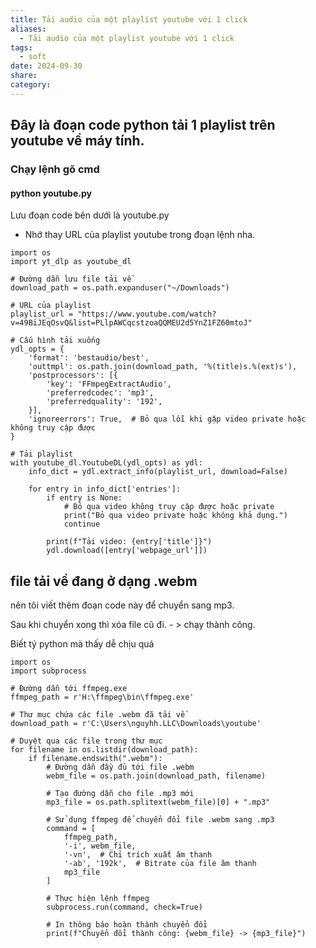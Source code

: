 ```yaml
---
title: Tải audio của một playlist youtube với 1 click
aliases:
  - Tải audio của một playlist youtube với 1 click
tags:
  - soft
date: 2024-09-30
share: 
category:
---
```


## Đây là đoạn code python tải 1 playlist trên youtube về máy tính.

### Chạy lệnh gõ cmd
#### python  youtube.py

Lưu đoạn code bên dưới là youtube.py

- Nhớ thay URL của playlist youtube trong đoạn  lệnh nha.


```
import os
import yt_dlp as youtube_dl

# Đường dẫn lưu file tải về
download_path = os.path.expanduser("~/Downloads")

# URL của playlist
playlist_url = "https://www.youtube.com/watch?v=49BiJEqOsvQ&list=PLlpAWCqcstzoaQQMEU2d5YnZ1FZ60mtoJ"

# Cấu hình tải xuống
ydl_opts = {
    'format': 'bestaudio/best',
    'outtmpl': os.path.join(download_path, '%(title)s.%(ext)s'),
    'postprocessors': [{
        'key': 'FFmpegExtractAudio',
        'preferredcodec': 'mp3',
        'preferredquality': '192',
    }],
    'ignoreerrors': True,  # Bỏ qua lỗi khi gặp video private hoặc không truy cập được
}

# Tải playlist
with youtube_dl.YoutubeDL(ydl_opts) as ydl:
    info_dict = ydl.extract_info(playlist_url, download=False)

    for entry in info_dict['entries']:
        if entry is None:
            # Bỏ qua video không truy cập được hoặc private
            print("Bỏ qua video private hoặc không khả dụng.")
            continue
        
        print(f"Tải video: {entry['title']}")
        ydl.download([entry['webpage_url']])

```


## file tải về đang ở dạng .webm

nên tôi viết thêm đoạn code này để chuyển sang mp3.

Sau khi chuyển xong thì xóa file cũ đi. - > chạy thành công.

Biết tý python mà thấy dễ chịu quá


```
import os
import subprocess

# Đường dẫn tới ffmpeg.exe
ffmpeg_path = r'H:\ffmpeg\bin\ffmpeg.exe'

# Thư mục chứa các file .webm đã tải về
download_path = r'C:\Users\nguyhh.LLC\Downloads\youtube'

# Duyệt qua các file trong thư mục
for filename in os.listdir(download_path):
    if filename.endswith(".webm"):
        # Đường dẫn đầy đủ tới file .webm
        webm_file = os.path.join(download_path, filename)

        # Tạo đường dẫn cho file .mp3 mới
        mp3_file = os.path.splitext(webm_file)[0] + ".mp3"

        # Sử dụng ffmpeg để chuyển đổi file .webm sang .mp3
        command = [
            ffmpeg_path,
            '-i', webm_file,
            '-vn',  # Chỉ trích xuất âm thanh
            '-ab', '192k',  # Bitrate của file âm thanh
            mp3_file
        ]

        # Thực hiện lệnh ffmpeg
        subprocess.run(command, check=True)

        # In thông báo hoàn thành chuyển đổi
        print(f"Chuyển đổi thành công: {webm_file} -> {mp3_file}")

```
